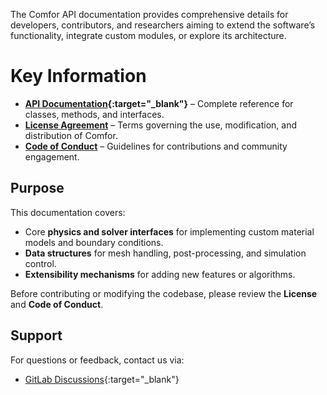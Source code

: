 The Comfor API documentation provides comprehensive details for developers, contributors, and researchers aiming to extend the software’s functionality, integrate custom modules, or explore its architecture.

# Key Information
- **[API Documentation](https://comfor.gitlab.io/comfor/){:target="_blank"}** – Complete reference for classes, methods, and interfaces.
- **[License Agreement](../developers/dev_license.md)** – Terms governing the use, modification, and distribution of Comfor.
- **[Code of Conduct](../developers/dev_code_of_conduct.md)** – Guidelines for contributions and community engagement.

## Purpose
This documentation covers:

- Core **physics and solver interfaces** for implementing custom material models and boundary conditions.
- **Data structures** for mesh handling, post-processing, and simulation control.
- **Extensibility mechanisms** for adding new features or algorithms.

Before contributing or modifying the codebase, please review the **License** and **Code of Conduct**.

## Support
For questions or feedback, contact us via:

- [GitLab Discussions](https://gitlab.com/comfor/comfor){:target="_blank"}
